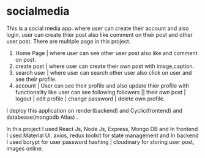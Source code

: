 # socialmedia
This is a social media app.
where user can create their account and also login.
user can create thier post also like comment on their post and other user post.
There are multiple page in this project.
1. Home Page | where user can see other user post also like and comment on post.
2. create post | where user can create their own post with image,caption.
3. search user | where user can search other user also click on user and see their profile.
4. account | User can see their profile and also update thier profile with functionality like
 user can see following followers || their own post | logout | edit profile | change password | delete own profile.
 
 I deploy this application on render(backend) and Cyclic(frontend) and databease(mongodb Atlas) .
 
 In this project I used React Js, Node Js, Express, Mongo DB and In frontend I used Material UI, axios, redux toolkit for state management
 and In backend I used bcrypt for user password hashing | cloudinary for storing user post, images online.
  
  
